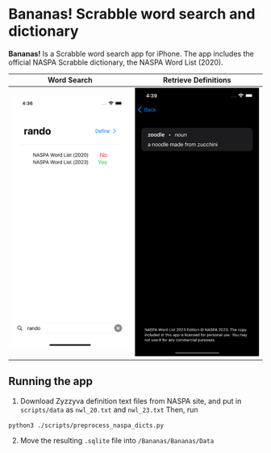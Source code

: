 # Bananas! Scrabble word search and dictionary

**Bananas!** Is a Scrabble word search app for iPhone. The app includes the official NASPA Scrabble dictionary, the NASPA Word List (2020).

| Word Search | Retrieve Definitions |
| ----------- | ----------- |
|<img src="./static/rando.png">| <img src="./static/zoodle.png"> |

## Running the app
1. Download Zyzzyva definition text files from NASPA site, and put in `scripts/data` as `nwl_20.txt` and `nwl_23.txt` Then, run 
```bash
python3 ./scripts/preprocess_naspa_dicts.py
```
2. Move the resulting `.sqlite` file into `/Bananas/Bananas/Data`